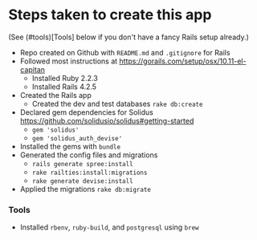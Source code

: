 # Steps taken to create this app

(See (#tools)[Tools] below if you don't have a fancy Rails setup already.)

- Repo created on Github with `README.md` and `.gitignore` for Rails
- Followed most instructions at https://gorails.com/setup/osx/10.11-el-capitan
    - Installed Ruby 2.2.3
    - Installed Rails 4.2.5
- Created the Rails app
    - Created the dev and test databases `rake db:create`
- Declared gem dependencies for Solidus https://github.com/solidusio/solidus#getting-started
    - `gem 'solidus'`
    - `gem 'solidus_auth_devise'`
- Installed the gems with `bundle`
- Generated the config files and migrations
    - `rails generate spree:install`
    - `rake railties:install:migrations`
    - `rake generate devise:install`
- Applied the migrations `rake db:migrate`

### Tools

- Installed `rbenv`, `ruby-build`, and `postgresql` using `brew`
